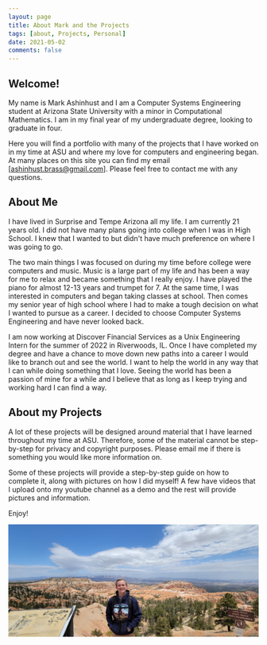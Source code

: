 ```yaml
---
layout: page
title: About Mark and the Projects
tags: [about, Projects, Personal]
date: 2021-05-02
comments: false
---
```


## Welcome!

My name is Mark Ashinhust and I am a Computer Systems Engineering student at Arizona State University with a minor in Computational Mathematics. I am in my final year of my undergraduate degree, looking to graduate in four.

Here you will find a portfolio with many of the projects that I have worked on in my time at ASU and where my love for computers and engineering began. At many places on this site you can find my email [ashinhust.brass@gmail.com]. Please feel free to contact me with any questions.

## About Me

I have lived in Surprise and Tempe Arizona all my life. I am currently 21 years old. I did not have many plans going into college when I was in High School. I knew that I wanted to but didn't have much preference on where I was going to go.

The two main things I was focused on during my time before college were computers and music. Music is a large part of my life and has been a way for me to relax and became something that I really enjoy. I have played the piano for almost 12-13 years and trumpet for 7. At the same time, I was interested in computers and began taking classes at school. Then comes my senior year of high school where I had to make a tough decision on what I wanted to pursue as a career. I decided to choose Computer Systems Engineering and have never looked back.

I am now working at Discover Financial Services as a Unix Engineering Intern for the summer of 2022 in Riverwoods, IL. Once I have completed my degree and have a chance to move down new paths into a career I would like to branch out and see the world. I want to help the world in any way that I can while doing something that I love. Seeing the world has been a passion of mine for a while and I believe that as long as I keep trying and working hard I can find a way.

## About my Projects

A lot of these projects will be designed around material that I have learned throughout my time at ASU. Therefore, some of the material cannot be step-by-step for privacy and copyright purposes. Please email me if there is something you would like more information on.

Some of these projects will provide a step-by-step guide on how to complete it, along with pictures on how I did myself! A few have videos that I upload onto my youtube channel as a demo and the rest will provide pictures and information.

Enjoy!

![Profile Picture](../assets/img/ProfilePic.jpeg)
